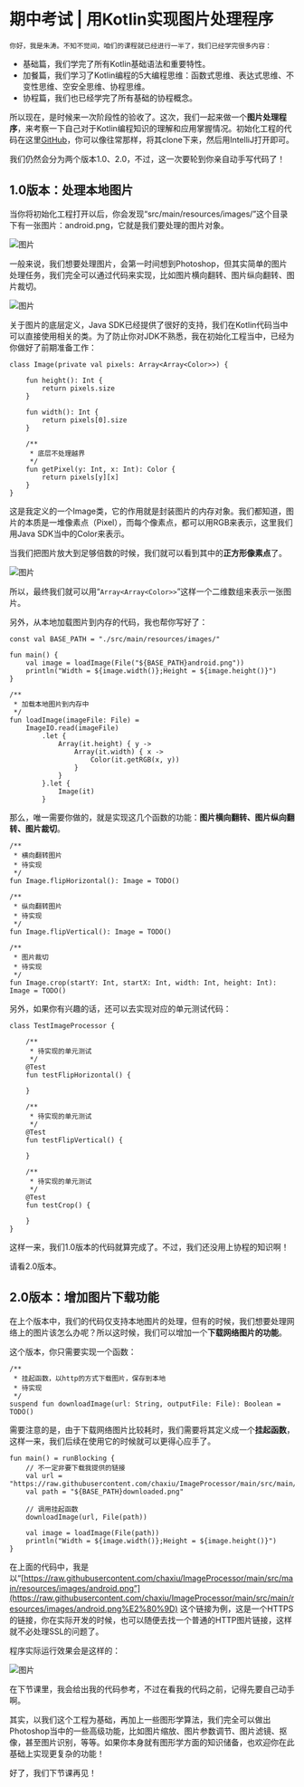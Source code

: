 # 期中考试 | 用Kotlin实现图片处理程序

    你好，我是朱涛。不知不觉间，咱们的课程就已经进行一半了，我们已经学完很多内容：

*   基础篇，我们学完了所有Kotlin基础语法和重要特性。
*   加餐篇，我们学习了Kotlin编程的5大编程思维：函数式思维、表达式思维、不变性思维、空安全思维、协程思维。
*   协程篇，我们也已经学完了所有基础的协程概念。

所以现在，是时候来一次阶段性的验收了。这次，我们一起来做一个**图片处理程序**，来考察一下自己对于Kotlin编程知识的理解和应用掌握情况。初始化工程的代码在这里[GitHub](https://github.com/chaxiu/ImageProcessor.git)，你可以像往常那样，将其clone下来，然后用IntelliJ打开即可。

我们仍然会分为两个版本1.0、2.0，不过，这一次要轮到你亲自动手写代码了！

## 1.0版本：处理本地图片

当你将初始化工程打开以后，你会发现“src/main/resources/images/”这个目录下有一张图片：android.png，它就是我们要处理的图片对象。

![图片](https://static001.geekbang.org/resource/image/0d/64/0de4da2977353d97631d88531feff464.png?wh=1817x704)

一般来说，我们想要处理图片，会第一时间想到Photoshop，但其实简单的图片处理任务，我们完全可以通过代码来实现，比如图片横向翻转、图片纵向翻转、图片裁切。

![图片](https://static001.geekbang.org/resource/image/45/c6/456e395f69c12b20e095959046fccac6.png?wh=1128x424)

关于图片的底层定义，Java SDK已经提供了很好的支持，我们在Kotlin代码当中可以直接使用相关的类。为了防止你对JDK不熟悉，我在初始化工程当中，已经为你做好了前期准备工作：

```plain
class Image(private val pixels: Array<Array<Color>>) {

    fun height(): Int {
        return pixels.size
    }

    fun width(): Int {
        return pixels[0].size
    }

    /**
     * 底层不处理越界
     */
    fun getPixel(y: Int, x: Int): Color {
        return pixels[y][x]
    }
}

```

这是我定义的一个Image类，它的作用就是封装图片的内存对象。我们都知道，图片的本质是一堆像素点（Pixel），而每个像素点，都可以用RGB来表示，这里我们用Java SDK当中的Color来表示。

当我们把图片放大到足够倍数的时候，我们就可以看到其中的**正方形像素点**了。

![图片](https://static001.geekbang.org/resource/image/4a/a2/4a833f282d7f56e6c10707f9b36yy4a2.png?wh=1489x862)

所以，最终我们就可以用“`Array<Array<Color>>`”这样一个二维数组来表示一张图片。

另外，从本地加载图片到内存的代码，我也帮你写好了：

```plain
const val BASE_PATH = "./src/main/resources/images/"

fun main() {
    val image = loadImage(File("${BASE_PATH}android.png"))
    println("Width = ${image.width()};Height = ${image.height()}")
}

/**
 * 加载本地图片到内存中
 */
fun loadImage(imageFile: File) =
    ImageIO.read(imageFile)
        .let {
            Array(it.height) { y ->
                Array(it.width) { x ->
                    Color(it.getRGB(x, y))
                }
            }
        }.let {
            Image(it)
        }

```

那么，唯一需要你做的，就是实现这几个函数的功能：**图片横向翻转、图片纵向翻转、图片裁切**。

```plain
/**
 * 横向翻转图片
 * 待实现
 */
fun Image.flipHorizontal(): Image = TODO()

/**
 * 纵向翻转图片
 * 待实现
 */
fun Image.flipVertical(): Image = TODO()

/**
 * 图片裁切
 * 待实现
 */
fun Image.crop(startY: Int, startX: Int, width: Int, height: Int): Image = TODO()

```

另外，如果你有兴趣的话，还可以去实现对应的单元测试代码：

```plain
class TestImageProcessor {

    /**
     * 待实现的单元测试
     */
    @Test
    fun testFlipHorizontal() {

    }

    /**
     * 待实现的单元测试
     */
    @Test
    fun testFlipVertical() {

    }

    /**
     * 待实现的单元测试
     */
    @Test
    fun testCrop() {

    }
}

```

这样一来，我们1.0版本的代码就算完成了。不过，我们还没用上协程的知识啊！

请看2.0版本。

## 2.0版本：增加图片下载功能

在上个版本中，我们的代码仅支持本地图片的处理，但有的时候，我们想要处理网络上的图片该怎么办呢？所以这时候，我们可以增加一个**下载网络图片的功能**。

这个版本，你只需要实现一个函数：

```plain
/**
 * 挂起函数，以http的方式下载图片，保存到本地
 * 待实现
 */
suspend fun downloadImage(url: String, outputFile: File): Boolean = TODO()

```

需要注意的是，由于下载网络图片比较耗时，我们需要将其定义成一个**挂起函数**，这样一来，我们后续在使用它的时候就可以更得心应手了。

```plain
fun main() = runBlocking {
    // 不一定非要下载我提供的链接
    val url = "https://raw.githubusercontent.com/chaxiu/ImageProcessor/main/src/main/resources/images/android.png"
    val path = "${BASE_PATH}downloaded.png"

    // 调用挂起函数
    downloadImage(url, File(path))

    val image = loadImage(File(path))
    println("Width = ${image.width()};Height = ${image.height()}")
}

```

在上面的代码中，我是以“[https://raw.githubusercontent.com/chaxiu/ImageProcessor/main/src/main/resources/images/android.png”](https://raw.githubusercontent.com/chaxiu/ImageProcessor/main/src/main/resources/images/android.png%E2%80%9D) 这个链接为例，这是一个HTTPS的链接，你在实际开发的时候，也可以随便去找一个普通的HTTP图片链接，这样就不必处理SSL的问题了。

程序实际运行效果会是这样的：

![图片](https://static001.geekbang.org/resource/image/e7/71/e7b549e6e97cffdd67e8379004773171.gif?wh=1026x764)

在下节课里，我会给出我的代码参考，不过在看我的代码之前，记得先要自己动手啊。

其实，以我们这个工程为基础，再加上一些图形学算法，我们完全可以做出Photoshop当中的一些高级功能，比如图片缩放、图片参数调节、图片滤镜、抠像，甚至图片识别，等等。如果你本身就有图形学方面的知识储备，也欢迎你在此基础上实现更复杂的功能！

好了，我们下节课再见！
    